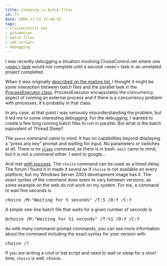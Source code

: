 ```yaml
---
title: sleeping in batch files
id: 73
date: 2009-11-22 22:48:52
tags:
- CruiseControl.net
- automation
- batch files
- cmd scripts
- debugging
---
```


I was recently debugging a situation involving CruiseControl.net where one [&lt;exec&gt; task](http://confluence.public.thoughtworks.org/display/CCNET/Executable+Task) would not complete until a second &lt;exec&gt; task in an unrelated project completed.

When it was originally [described on the mailing list](http://groups.google.com/group/ccnet-devel/browse_thread/thread/fdbc5228726a122d), I thought it might be some interaction between batch files and the parallel task in the [ProcessExecutor class](http://ccnet.svn.sourceforge.net/viewvc/ccnet/trunk/project/core/util/ProcessExecutor.cs?revision=6352&view=markup). ProcessExecutor encapsulates the concurrency aspect of running an external process and if there is a concurrency problem with processes, it's probably in that class.

In any case, at that point I was seriously misunderstanding the problem, but it led me to some interesting debugging. For the debugging, I wanted to create a few long running batch files to run in parallel. But what is the batch equivalent of Thread.Sleep?

The `pause` command came to mind. It has no capabilities beyond displaying a "press any key" prompt and waiting for input. No parameters or switches at all. There is no [`sleep`](http://bashcurescancer.com/man/cmd/sleep) command, as there is in bash. `wait` came to mind, but it is not a command either. I went to google...

And met [with success](http://www.velocityreviews.com/forums/t172496-bat-file-pauses.html). The `choice` command can be used as a timed delay. The forum I found it in made it sound as if  `choice` is not available on every platform, but my Windows Server 2003 development image has it. The exact syntax of the command does seem to vary between versions, as some example on the web do not work on my system. For me, a command to wait five seconds is

<pre lang="cmd">choice /M:"Waiting for 5 seconds" /T:5 /D:Y /C:Y</pre>

A simple one-line batch file that waits for a given number of seconds is

<pre lang="cmd">@choice /M:"Waiting for %1 seconds" /T:%1 /D:Y /C:Y</pre>

As with many command-prompt commands, you can see more information about the command including the exact syntax for your version with

<pre lang="cmd">choice /?</pre>

If you are writing a cmd or bat script and need to wait or sleep for a short time, `choice` is well, choice.
